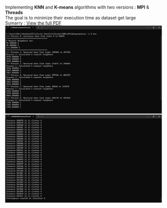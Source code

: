 
Implementing **KNN** and **K-means** algorithms with two versions : **MPI** & **Threads** \
The goal is to minimize their execution time as dataset get large \
Sumarry : [View the full PDF](./Rapport.pdf) \
![KNN_MPI](./imgs/KNN_MPI.png)
![KMEANS_threads](./imgs/KMEANS_TH.png)
